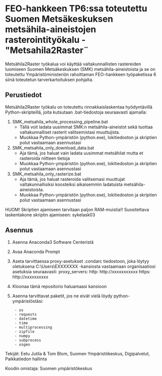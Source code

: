 # FEO-hankkeen TP6:ssa toteutettu Suomen Metsäkeskuksen metsähila-aineistojen rasterointityökalu - "Metsahila2Raster¨



Metsähila2Raster työkalua voi käyttää valtakunnallisten rastereiden luomiseen Suomen Metsäkeskuksen (SMK) metsähila-aineistoista ja se on toteutettu Ympäristöministeriön rahoittaman FEO-hankkeen työpaketissa 6 siinä toteutetun tarverkartoituksen pohjalta.

## Perustiedot
Metsähila2Raster työkalu on toteutettu rinnakkaislaskentaa hyödyntävillä Python-skripteillä, joita kutsutaan .bat-tiedostoja seuraavasti ajamalla:
1. SMK_metsahila_whole_processing_pipeline.bat
    - Tällä voit ladata uusimmat SMK:n metsähila-aineistot sekä tuottaa valtakunnalliset rasterit valitsemistasi muuttujista.
    - Muokkaa Python-ympäristön (python.exe), lokitiedoston ja skriptien polut vastaamaan asennustasi
2. SMK_metsahila_only_download_data.bat
    - Aja tämä, jos haluat vain ladata uusimmat metsähilat mutta et rasteroida niitteen tietoja
    - Muokkaa Python-ympäristön (python.exe), lokitiedoston ja skriptien polut vastaamaan asennustasi
3. SMK_metsahila_only_rasterize.bat
    - Aja tämä, jos haluat rasteroida valitsemasi muuttujat valtakunnallisiksi koosteiksi aikaisemmin ladatuista metsähila-aineistoista.
    - Muokkaa Python-ympäristön (python.exe), lokitiedoston ja skriptien polut vastaamaan asennustasi

HUOM! Skriptien ajamiseen tarvitaan paljon RAM-muistia!! Suositeltava laskentakone skriptin ajamiseen: sykelask03 

## Asennus
1. Asenna Anaconda3 Software Centeristä
2. Avaa Anaconda Prompt
3. Aseta tarvittaessa proxy-asetukset .condarc tiedostoon, joka löytyy oletuksena C:\Users\EXXXXXXX -kansiosta vastaamaan organisaatiosi asetuksia seuraavasti:
proxy_servers:
  http: http://xxxxxxxxxxx
  https: http://xxxxxxxxxx
4. Kloonaa tämä repositorio haluamaasi kansioon
5. Asenna tarvittavat paketit, jos ne eivät vielä löydy python-ympäristöstäsi:

        - os
        - requests
        - datetime
        - time
        - multiprocessing
        - zipfile
        - numpy
        - subprocess
        - osgeo

Tekijät: Eetu Jutila & Tom Blom, Suomen Ympäristökeskus, Digipalvelut, Paikkatiedon hallinta

Koodin omistaja: Suomen ympäristökeskus







